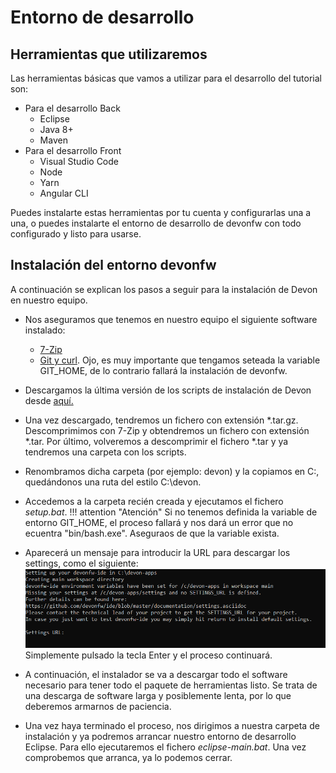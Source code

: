 # Entorno de desarrollo

## Herramientas que utilizaremos
Las herramientas básicas que vamos a utilizar para el desarrollo del tutorial son:

* Para el desarrollo Back
    * Eclipse
    * Java 8+
    * Maven
* Para el desarrollo Front
    * Visual Studio Code
    * Node
    * Yarn
    * Angular CLI

Puedes instalarte estas herramientas por tu cuenta y configurarlas una a una, o puedes instalarte el entorno de desarrollo de devonfw con todo configurado y listo para usarse.


## Instalación del entorno devonfw

A continuación se explican los pasos a seguir para la instalación de Devon en nuestro equipo.

*  Nos aseguramos que tenemos en nuestro equipo el siguiente software instalado:
      *  [7-Zip](https://www.7-zip.org/)
      *  [Git y curl](https://git-scm.com/download/win). Ojo, es muy importante que tengamos seteada la variable GIT_HOME, de lo contrario fallará la instalación de devonfw.
*  Descargamos la última versión de los scripts de instalación de Devon desde [aquí.](https://repository.sonatype.org/service/local/artifact/maven/redirect?r=central-proxy&g=com.devonfw.tools.ide&a=devonfw-ide-scripts&v=LATEST&p=tar.gz)

*  Una vez descargado, tendremos un fichero con extensión *.tar.gz. Descomprimimos con 7-Zip y  obtendremos un fichero con extensión *.tar. Por último, volveremos a descomprimir el fichero *.tar y ya tendremos una carpeta con los scripts.

*  Renombramos dicha carpeta (por ejemplo: devon) y la copiamos en C:\, quedándonos una ruta del estilo C:\devon.

*  Accedemos a la carpeta recién creada y ejecutamos el fichero *setup.bat*.
!!! attention "Atención"
    Si no tenemos definida la variable de entorno GIT_HOME, el proceso fallará y nos dará un error que no ecuentra "bin/bash.exe". Aseguraos de que la variable exista.

*  Aparecerá un mensaje para introducir la URL para descargar los settings, como el siguiente:
![Devon-setup](./assets/images/devon-setup.png)
Simplemente pulsado la tecla Enter y el proceso continuará.

*  A continuación, el instalador se va a descargar todo el software necesario para tener todo el paquete de herramientas listo. Se trata de una descarga de software larga y posiblemente lenta, por lo que deberemos armarnos de paciencia.

*  Una vez haya terminado el proceso, nos dirigimos a nuestra carpeta de instalación y ya podremos arrancar nuestro entorno de desarrollo Eclipse. Para ello ejecutaremos el fichero *eclipse-main.bat*. Una vez comprobemos que arranca, ya lo podemos cerrar.